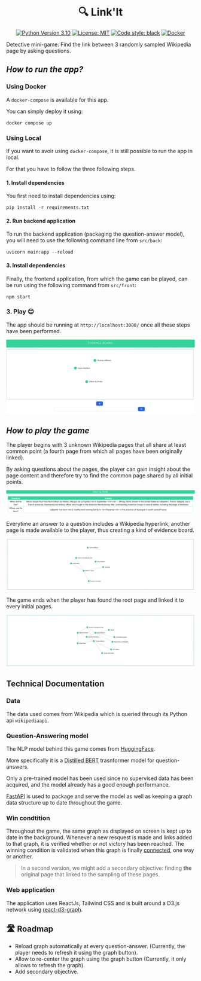 <h1 align="center">🔍 Link'It</h1>

<p align="center">
<a href="https://www.python.org"><img alt="Python Version 3.10" src="https://img.shields.io/badge/Python-3.8-blue.svg?style=flat&logo=python&logoColor=white"></a>
<a href="https://github.com/SimonPop/FindingMnemo/LICENSE"><img alt="License: MIT" src="https://img.shields.io/badge/License-MIT-blue.svg"></a>
<a href="https://github.com/psf/black"><img alt="Code style: black" src="https://img.shields.io/badge/code%20style-black-000000.svg"></a>
<a href="https://docs.docker.com/compose/"><img alt="Docker" src="https://img.shields.io/badge/Docker-compose-f50a87.svg?logo=docker&logoColor=white"></a>
</p>

Detective mini-game: Find the link between 3 randomly sampled Wikipedia page by asking questions.

## *How to run the app?*

### Using Docker

A `docker-compose` is available for this app. 

You can simply deploy it using:

```
docker compose up
```

### Using Local

If you want to avoir using `docker-compose`, it is still possible to run the app in local.

For that you have to follow the three following steps.

#### 1. Install dependencies

You first need to install dependencies using:

```
pip install -r requirements.txt
```

#### 2. Run backend application

To run the backend application (packaging the question-answer model), you will need to use the following command line from `src/back`:

```
uvicorn main:app --reload
```

#### 3. Install dependencies

Finally, the frontend application, from which the game can be played, can be run using the following command from `src/front`: 

```
npm start
```

### 3. Play 😊

The app should be running at `http://localhost:3000/` once all these  steps have been performed.

![Starting Screen](img/init_screen.PNG)

## *How to play the game*

The player begins with 3 unknown Wikipedia pages that all share at least common point (a fourth page from which all pages have been originally linked). 

By asking questions about the pages, the player can gain insight about the page content and therefore try to find the common page shared by all initial points.

![Answer](img/answers.PNG)

Everytime an answer to a question includes a Wikipedia hyperlink, another page is made available to the player, thus creating a kind of evidence board.

![Page links](img/links.PNG)

The game ends when the player has found the root page and linked it to every initial pages.

![Page links](img/end.PNG)

## Technical Documentation

### Data

The data used comes from Wikipedia which is queried through its Python api `wikipediaapi`. 

### Question-Answering model

The NLP model behind this game comes from [HuggingFace](https://huggingface.co/).

More specifically it is a [Distilled BERT](https://huggingface.co/distilbert-base-cased-distilled-squad) trasnformer model for question-answers.

Only a pre-trained model has been used since no supervised data has been acquired, and the model already has a good enough performance.

[FastAPI](https://fastapi.tiangolo.com/) is used to package and serve the model as well as keeping a graph data structure up to date throughout the game.

### Win condtition

Throughout the game, the same graph as displayed on screen is kept up to date in the background. Whenever a new resquest is made and links added to that graph, it is verified whether or not victory has been reached. The winning condition is validated when this graph is finally [connected](https://mathworld.wolfram.com/ConnectedGraph.html), one way or another.

> In a second version, we might add a secondary objective: finding __the__ original page that linked to the sampling of these pages. 

### Web application

The application uses ReactJs, Tailwind CSS and is built around a D3.js network using [react-d3-graph](https://github.com/danielcaldas/react-d3-graph).

## 🛣️ Roadmap

- Reload graph automatically at every question-answer. (Currently, the player needs to refresh it using the graph button).
- Allow to re-center the graph using the graph button (Currently, it only allows to refresh the graph).
- Add secondary objective.
